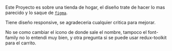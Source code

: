 Este Proyecto es sobre una tienda de hogar, el diseño trate de hacer lo mas parecido y lo saque de  [`figma`](https://www.figma.com/file/hhASU9wrxs5MacXysXnqO3/eCommerce-Website-%7C-Web-Page-Design-%7C-UI-KIT-%7C-Interior-Landing-Page-(Community)?type=design&node-id=117-336&mode=design&t=3qAyO0s5fTxZoCo2-0).

Tiene diseño responsive, se agradeceria cualquier critica para mejorar.

No se como cambiar el icono de donde sale el nombre, tampoco el font-family no lo entendi muy bien, y otra pregunta si se puede usar redux-toolkit para el carrito.

